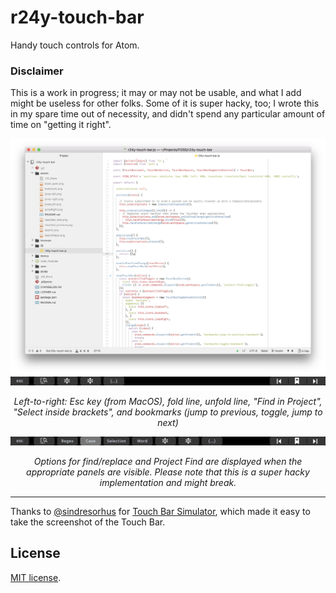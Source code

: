 # r24y-touch-bar

Handy touch controls for Atom.

### Disclaimer

This is a work in progress; it may or may not be usable, and what I add might be useless for other folks. Some of it is super hacky, too; I wrote this in my spare time out of necessity, and didn't spend any particular amount of time on "getting it right".

<center>
  <img src="docs/project-code.png">
  <img src="docs/touchbar-controls.png">
  <p><em>Left-to-right: Esc key (from MacOS), fold line, unfold line, "Find in Project", "Select inside brackets", and bookmarks (jump to previous, toggle, jump to next)</em></p>
  <img src="docs/touchbar-find-replace.png">
  <p><em>Options for find/replace and Project Find are displayed when the appropriate panels are visible. Please note that this is a super hacky implementation and might break.</em></p>
</center>

----

Thanks to [@sindresorhus](https://github.com/sindresorhus/) for [Touch Bar Simulator](https://github.com/sindresorhus/touch-bar-simulator), which made it easy to take the screenshot of the Touch Bar.

## License

[MIT license](./LICENSE.md).
